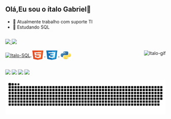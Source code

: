 ##
## Olá,Eu sou o ítalo Gabriel👋
- 🔭 Atualmente trabalho com suporte TI
- 🌱 Estudando SQL
##
<div>
  <a href="https://github.com/ItaloGabs">
  <img height="180em" src="https://github-readme-stats.vercel.app/api?username=ItaloGabs&show_icons=true&theme=dark&include_all_commits=true&count_private=true"/>
  <img height="180em" src="https://github-readme-stats.vercel.app/api/top-langs/?username=ItaloGabs&layout=compact&langs_count=7&theme=dark"/>
</div>
<div style="display: inline_block"><br>
  <img align="center" alt="Italo-SQL" height="30" width="40" src="https://icongr.am/entypo/database.svg?size=128&color=fff700">
  <img align="center" alt="Italo-HTML" height="30" width="40" src="https://raw.githubusercontent.com/devicons/devicon/master/icons/html5/html5-original.svg">
  <img align="center" alt="Italo-CSS" height="30" width="40" src="https://raw.githubusercontent.com/devicons/devicon/master/icons/css3/css3-original.svg">
  <img align="center" alt="Italo-Python" height="30" width="40" src="https://raw.githubusercontent.com/devicons/devicon/master/icons/python/python-original.svg">
  <img align="right" alt="Italo-gif" src="https://i.picasion.com/pic91/75f47cc7a993b67cfc4c7c38fc351cfc.gif">
</div>

  ##
  
<div> 
  <a href="https://www.instagram.com/eu_itaru/" target="_blank"><img src="https://img.shields.io/badge/-Instagram-%23E4405F?style=for-the-badge&logo=instagram&logoColor=white" target="_blank"></a>
 	<a href="https://twitter.com/eu_itaru" target="_blank"><img src="https://img.shields.io/badge/Twitter-1DA1F2?style=for-the-badge&logo=twitter&logoColor=white" target="_blank"></a>
  <a href = "mailto:gabrielgg.tavares@gmail.com"><img src="https://img.shields.io/badge/-Gmail-%23333?style=for-the-badge&logo=gmail&logoColor=white" target="_blank"></a>
  <a href="https://www.linkedin.com/in/italo-gabriel-dos-santos-tavares-4449631a6/" target="_blank"><img src="https://img.shields.io/badge/-LinkedIn-%230077B5?style=for-the-badge&logo=linkedin&logoColor=white" target="_blank"></a>
  
  ![Snake animation](https://github.com/ItaloGabs/ItaloGabs/blob/output/github-contribution-grid-snake.svg)
</div>
   

